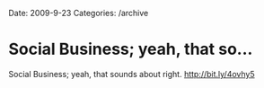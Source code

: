 Date: 2009-9-23
Categories: /archive

# Social Business; yeah, that so...

Social Business; yeah, that sounds about right. <a href="http://bit.ly/4ovhy5" rel="nofollow">http://bit.ly/4ovhy5</a>
